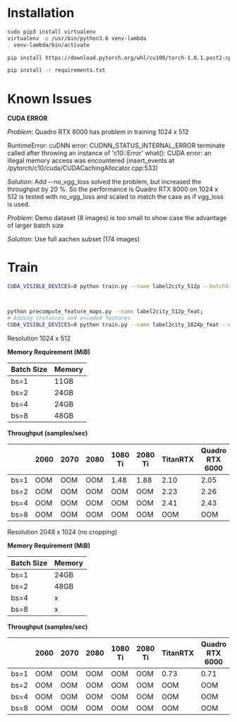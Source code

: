 Installation
===

```bash
sudo pip3 install virtualenv
virtualenv -p /usr/bin/python3.6 venv-lambda
. venv-lambda/bin/activate

pip install https://download.pytorch.org/whl/cu100/torch-1.0.1.post2-cp36-cp36m-linux_x86_64.whl

pip install -r requirements.txt 
```


Known Issues
===

**CUDA ERROR**

_Problem_: Quadro RTX 8000 has problem in training 1024 x 512

RuntimeError: cuDNN error: CUDNN_STATUS_INTERNAL_ERROR
terminate called after throwing an instance of 'c10::Error'
  what():  CUDA error: an illegal memory access was encountered (insert_events at /pytorch/c10/cuda/CUDACachingAllocator.cpp:533)

_Solution_: Add --no_vgg_loss solved the problem, but increased the throughput by 20 %. So the performance is Quadro RTX 8000 on 1024 x 512 is tested with no_vgg_loss and scaled to match the case as if vgg_loss is used. 


_Problem_: Demo dataset (8 images) is too small to show case the advantage of larger batch size

_Solution_: Use full aachen subset (174 images)


Train
===
```bash
CUDA_VISIBLE_DEVICES=0 python train.py --name label2city_512p --batchSize 1



python precompute_feature_maps.py --name label2city_512p_feat;
# Adding instances and encoded features
CUDA_VISIBLE_DEVICES=0 python train.py --name label2city_1024p_feat --netG local --ngf 32 --num_D 3 --load_pretrain checkpoints/label2city_512p_feat/ --niter 50 --niter_decay 50 --niter_fix_global 10 --resize_or_crop none --instance_feat --load_features --batchSize 1
```


Resolution 1024 x 512 

**Memory Requirement (MiB)**

| Batch Size  | Memory  |
|---|---|
| bs=1  | 11GB  |
| bs=2  | 24GB  |
| bs=4 | 24GB  |
| bs=8 | 48GB  |

**Throughput (samples/sec)** 

|   | 2060  | 2070  | 2080  |  1080 Ti | 2080 Ti | TitanRTX | Quadro RTX 6000 | V100 | Quadro RTX 8000 |
|---|---|---|---|---|---|---|---|---|---|
| bs=1  | OOM  | OOM  | OOM  | 1.48  | 1.88  |  2.10 | 2.05  |   | 2.07  |
| bs=2  | OOM  | OOM  | OOM | OOM  | OOM |  2.23 | 2.26  |   | 2.26  |
| bs=4  | OOM  | OOM  | OOM  | OOM  | OOM  |  2.41 | 2.43  |   | 2.45  |
| bs=8  | OOM  | OOM  | OOM  | OOM  | OOM  |  OOM |  OOM |   | 2.68  |


Resolution 2048 x 1024 (no cropping)

**Memory Requirement (MiB)**

| Batch Size  | Memory  |
|---|---|
| bs=1  | 24GB  |
| bs=2  | 48GB  |
| bs=4 | x  |
| bs=8 | x  |

**Throughput (samples/sec)** 

|   | 2060  | 2070  | 2080  |  1080 Ti | 2080 Ti | TitanRTX | Quadro RTX 6000 | V100 | Quadro RTX 8000 |
|---|---|---|---|---|---|---|---|---|---|
| bs=1  | OOM  | OOM  | OOM  | OOM  | OOM  | 0.73  | 0.71  |   | 0.71  |
| bs=2  | OOM  | OOM  | OOM  | OOM  | OOM  | OOM | OOM  |   | 0.71  |
| bs=4  | OOM  | OOM  | OOM  | OOM  | OOM  | OOM  | OOM  |   | OOM  |
| bs=8  | OOM  | OOM  | OOM  | OOM  | OOM  | OOM  | OOM  |   | OOM  |